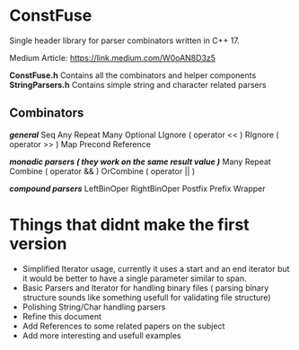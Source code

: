 # ConstFuse
Single header library for parser combinators written in C++ 17.

Medium Article: https://link.medium.com/W0oAN8D3z5

**ConstFuse.h** 	Contains all the combinators and helper components
**StringParsers.h** Contains simple string and character related parsers

## Combinators
***general***
Seq
Any
Repeat
Many
Optional
LIgnore ( operator << )
RIgnore ( operator >> )
Map
Precond
Reference

***monadic parsers ( they work on the same result value )***
Many
Repeat
Combine ( operator && )
OrCombine ( operator || )

***compound parsers***
LeftBinOper
RightBinOper
Postfix
Prefix
Wrapper

# Things that didnt make the first version
- Simplified Iterator usage, currently it uses a start and an end iterator but it would be better to have a single parameter similar to span.
- Basic Parsers and Iterator for handling binary files ( parsing binary structure sounds like something usefull for validating file structure)
- Polishing String/Char handling parsers
- Refine this document
- Add References to some related papers on the subject
- Add more interesting and usefull examples 
